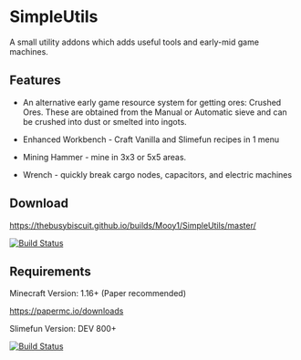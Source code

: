 # SimpleUtils
A small utility addons which adds useful tools and early-mid game machines.

## Features
- An alternative early game resource system for getting ores: Crushed Ores.
  These are obtained from the Manual or Automatic sieve and can be crushed
  into dust or smelted into ingots.
  

- Enhanced Workbench - Craft Vanilla and Slimefun recipes in 1 menu


- Mining Hammer - mine in 3x3 or 5x5 areas.


- Wrench - quickly break cargo nodes, capacitors, and electric machines

## Download
https://thebusybiscuit.github.io/builds/Mooy1/SimpleUtils/master/

[![Build Status](https://thebusybiscuit.github.io/builds/Mooy1/SimpleUtils/master/badge.svg)](https://thebusybiscuit.github.io/builds/Mooy1/GridExpansion/master)

## Requirements
Minecraft Version: 1.16+ (Paper recommended)

https://papermc.io/downloads

Slimefun Version: DEV 800+

[![Build Status](https://thebusybiscuit.github.io/builds/TheBusyBiscuit/Slimefun4/master/badge.svg)](https://thebusybiscuit.github.io/builds/TheBusyBiscuit/Slimefun4/master/)

